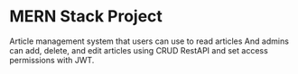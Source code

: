 # MERN Stack Project

Article management system that users can use to read articles And admins can add, delete, and edit articles using CRUD RestAPI and set access permissions with JWT.